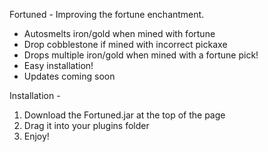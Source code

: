 Fortuned - Improving the fortune enchantment.
- Autosmelts iron/gold when mined with fortune
- Drop cobblestone if mined with incorrect pickaxe
- Drops multiple iron/gold when mined with a fortune pick!
- Easy installation!
- Updates coming soon

Installation -
1) Download the Fortuned.jar at the top of the page
2) Drag it into your plugins folder
3) Enjoy!
